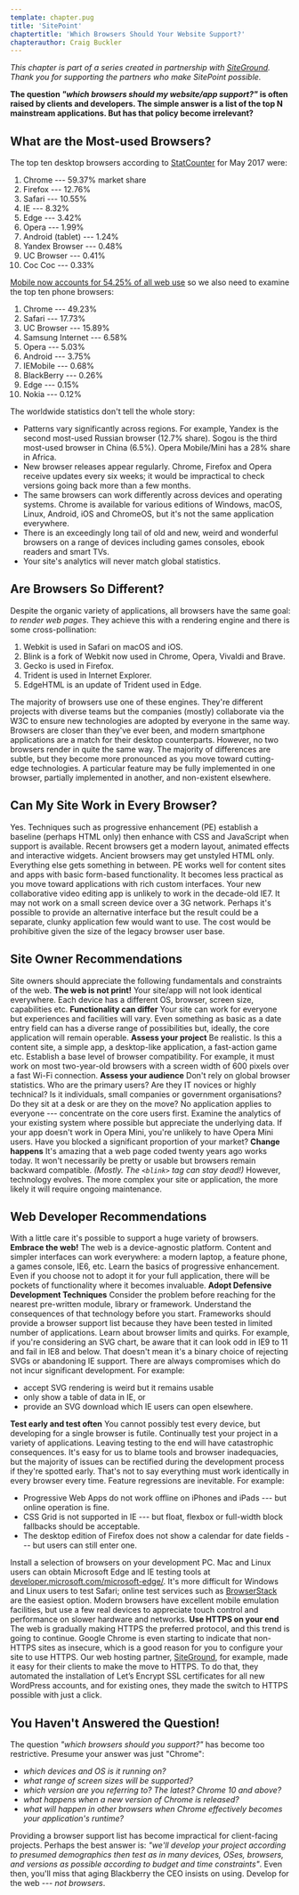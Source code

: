 ```yaml
---
template: chapter.pug
title: 'SitePoint' 
chaptertitle: 'Which Browsers Should Your Website Support?'
chapterauthor: Craig Buckler 
---
```



 

*This chapter is part of a series created in partnership with
[SiteGround](https://www.siteground.com/go/article-sp). Thank you for
supporting the partners who make SitePoint possible.* 

**The question *"which browsers should my website/app support?"* is
often raised by clients and developers. The simple answer is a list of
the top N mainstream applications. But has that policy become
irrelevant?**

What are the Most-used Browsers?
--------------------------------

The top ten desktop browsers according to
[StatCounter](http://gs.statcounter.com/) for May 2017 were:

1.  Chrome --- 59.37% market share
2.  Firefox --- 12.76%
3.  Safari --- 10.55%
4.  IE --- 8.32%
5.  Edge --- 3.42%
6.  Opera --- 1.99%
7.  Android (tablet) --- 1.24%
8.  Yandex Browser --- 0.48%
9.  UC Browser --- 0.41%
10. Coc Coc --- 0.33%

[Mobile now accounts for 54.25% of all web
use](http://gs.statcounter.com/#desktop+mobile-comparison-ww-monthly-201705-201705-bar)
so we also need to examine the top ten phone browsers:

1.  Chrome --- 49.23%
2.  Safari --- 17.73%
3.  UC Browser --- 15.89%
4.  Samsung Internet --- 6.58%
5.  Opera --- 5.03%
6.  Android --- 3.75%
7.  IEMobile --- 0.68%
8.  BlackBerry --- 0.26%
9.  Edge --- 0.15%
10. Nokia --- 0.12%

The worldwide statistics don't tell the whole story:

-   Patterns vary significantly across regions. For example, Yandex is
    the second most-used Russian browser (12.7% share). Sogou is the
    third most-used browser in China (6.5%). Opera Mobile/Mini has a 28%
    share in Africa.
-   New browser releases appear regularly. Chrome, Firefox and Opera
    receive updates every six weeks; it would be impractical to check
    versions going back more than a few months.
-   The same browsers can work differently across devices and operating
    systems. Chrome is available for various editions of Windows, macOS,
    Linux, Android, iOS and ChromeOS, but it's not the same application
    everywhere.
-   There is an exceedingly long tail of old and new, weird and
    wonderful browsers on a range of devices including games consoles,
    ebook readers and smart TVs.
-   Your site's analytics will never match global statistics.

Are Browsers So Different?
--------------------------

Despite the organic variety of applications, all browsers have the same
goal: *to render web pages*. They achieve this with a rendering engine
and there is some cross-pollination:

1.  Webkit is used in Safari on macOS and iOS.
2.  Blink is a fork of Webkit now used in Chrome, Opera, Vivaldi and
    Brave.
3.  Gecko is used in Firefox.
4.  Trident is used in Internet Explorer.
5.  EdgeHTML is an update of Trident used in Edge.

The majority of browsers use one of these engines. They're different
projects with diverse teams but the companies (mostly) collaborate via
the W3C to ensure new technologies are adopted by everyone in the same
way. Browsers are closer than they've ever been, and modern smartphone
applications are a match for their desktop counterparts. However, no two
browsers render in quite the same way. The majority of differences are
subtle, but they become more pronounced as you move toward cutting-edge
technologies. A particular feature may be fully implemented in one
browser, partially implemented in another, and non-existent elsewhere.

Can My Site Work in Every Browser?
----------------------------------

Yes. Techniques such as progressive enhancement (PE) establish a
baseline (perhaps HTML only) then enhance with CSS and JavaScript when
support is available. Recent browsers get a modern layout, animated
effects and interactive widgets. Ancient browsers may get unstyled HTML
only. Everything else gets something in between. PE works well for
content sites and apps with basic form-based functionality. It becomes
less practical as you move toward applications with rich custom
interfaces. Your new collaborative video editing app is unlikely to work
in the decade-old IE7. It may not work on a small screen device over a
3G network. Perhaps it's possible to provide an alternative interface
but the result could be a separate, clunky application few would want to
use. The cost would be prohibitive given the size of the legacy browser
user base.

Site Owner Recommendations
--------------------------

Site owners should appreciate the following fundamentals and constraints
of the web. **The web is not print!** Your site/app will not look
identical everywhere. Each device has a different OS, browser, screen
size, capabilities etc. **Functionality can differ** Your site can work
for everyone but experiences and facilities will vary. Even something as
basic as a date entry field can has a diverse range of possibilities
but, ideally, the core application will remain operable. **Assess your
project** Be realistic. Is this a content site, a simple app, a
desktop-like application, a fast-action game etc. Establish a base level
of browser compatibility. For example, it must work on most two-year-old
browsers with a screen width of 600 pixels over a fast Wi-Fi connection.
**Assess your audience** Don't rely on global browser statistics. Who
are the primary users? Are they IT novices or highly technical? Is it
individuals, small companies or government organisations? Do they sit at
a desk or are they on the move? No application applies to everyone ---
concentrate on the core users first. Examine the analytics of your
existing system where possible but appreciate the underlying data. If
your app doesn't work in Opera Mini, you're unlikely to have Opera Mini
users. Have you blocked a significant proportion of your market?
**Change happens** It's amazing that a web page coded twenty years ago
works today. It won't necessarily be pretty or usable but browsers
remain backward compatible. *(Mostly. The `<blink>` tag can stay dead!)*
However, technology evolves. The more complex your site or application,
the more likely it will require ongoing maintenance.

Web Developer Recommendations
-----------------------------

With a little care it's possible to support a huge variety of browsers.
**Embrace the web!** The web is a device-agnostic platform. Content and
simpler interfaces can work everywhere: a modern laptop, a feature
phone, a games console, IE6, etc. Learn the basics of progressive
enhancement. Even if you choose not to adopt it for your full
application, there will be pockets of functionality where it becomes
invaluable. **Adopt Defensive Development Techniques** Consider the
problem before reaching for the nearest pre-written module, library or
framework. Understand the consequences of that technology before you
start. Frameworks should provide a browser support list because they
have been tested in limited number of applications. Learn about browser
limits and quirks. For example, if you're considering an SVG chart, be
aware that it can look odd in IE9 to 11 and fail in IE8 and below. That
doesn't mean it's a binary choice of rejecting SVGs or abandoning IE
support. There are always compromises which do not incur significant
development. For example:

-   accept SVG rendering is weird but it remains usable
-   only show a table of data in IE, or
-   provide an SVG download which IE users can open elsewhere.

**Test early and test often** You cannot possibly test every device, but
developing for a single browser is futile. Continually test your project
in a variety of applications. Leaving testing to the end will have
catastrophic consequences. It's easy for us to blame tools and browser
inadequacies, but the majority of issues can be rectified during the
development process if they're spotted early. That's not to say
everything must work identically in every browser every time. Feature
regressions are inevitable. For example:

-   Progressive Web Apps do not work offline on iPhones and iPads ---
    but online operation is fine.
-   CSS Grid is not supported in IE --- but float, flexbox or full-width
    block fallbacks should be acceptable.
-   The desktop edition of Firefox does not show a calendar for date
    fields --- but users can still enter one.

Install a selection of browsers on your development PC. Mac and Linux
users can obtain Microsoft Edge and IE testing tools at
[developer.microsoft.com/microsoft-edge/](https://developer.microsoft.com/en-us/microsoft-edge/).
It's more difficult for Windows and Linux users to test Safari; online
test services such as [BrowserStack](https://www.browserstack.com/) are
the easiest option. Modern browsers have excellent mobile emulation
facilities, but use a few real devices to appreciate touch control and
performance on slower hardware and networks. **Use HTTPS on your end**
The web is gradually making HTTPS the preferred protocol, and this trend
is going to continue. Google Chrome is even starting to indicate that
non-HTTPS sites as insecure, which is a good reason for you to configure
your site to use HTTPS. Our web hosting partner,
[SiteGround](https://www.siteground.com/go/article-sp), for example,
made it easy for their clients to make the move to HTTPS. To do that,
they automated the installation of Let’s Encrypt SSL certificates for
all new WordPress accounts, and for existing ones, they made the switch
to HTTPS possible with just a click.

You Haven't Answered the Question!
----------------------------------

The question *"which browsers should you support?"* has become too
restrictive. Presume your answer was just "Chrome":

-   *which devices and OS is it running on?*
-   *what range of screen sizes will be supported?*
-   *which version are you referring to? The latest? Chrome 10 and
    above?*
-   *what happens when a new version of Chrome is released?*
-   *what will happen in other browsers when Chrome effectively becomes
    your application's runtime?*

Providing a browser support list has become impractical for
client-facing projects. Perhaps the best answer is: *"we'll develop your
project according to presumed demographics then test as in many devices,
OSes, browsers, and versions as possible according to budget and time
constraints"*. Even then, you'll miss that aging Blackberry the CEO
insists on using. Develop for the web --- *not browsers*.
